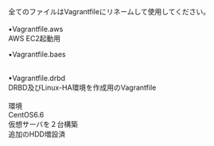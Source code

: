 全てのファイルはVagrantfileにリネームして使用してください。<br>
<br>
▪️Vagrantfile.aws<br>
AWS EC2起動用<br>


▪️Vagrantfile.baes<br>


<br>
▪Vagrantfile.drbd<br>
DRBD及びLinux-HA環境を作成用のVagrantfile<br>
<br>
環境<br>
CentOS6.6<br>
仮想サーバを２台構築<br>
追加のHDD増設済<br>
